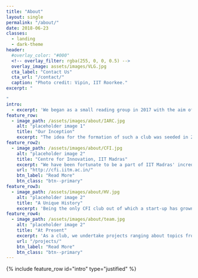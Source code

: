 ```yaml
---
title: "About"
layout: single
permalink: "/about/"
date: 2018-06-23
classes:
  - landing
  - dark-theme
header:
  #overlay_color: "#000"
  <!-- overlay_filter: rgba(255, 0, 0, 0.5) -->
  overlay_image: assets/images/VLG.jpg
  cta_label: "Contact Us"
  cta_url: "/contact/"
  caption: "Photo credit: Vipin, IIT Roorkee."
excerpt: "

"
intro:
  - excerpt: 'We began as a small reading group in 2017 with the aim of reading and discussing recent and radical Deep Learning papers.'
feature_row:
  - image_path: /assets/images/about/IARC.jpg
    alt: "placeholder image 1"
    title: "Our Inception"
    excerpt: "The idea for the formation of such a club was seeded in 2008 when the IIT Madras team had represented India at the International Aerial Robotics Competition (IARC). CVI which competed against elite teams, from other top Universities in IARC 2009, was acknowledged as the best vision team among all the participating teams."
feature_row2:
  - image_path: /assets/images/about/CFI.jpg
    alt: "placeholder image 2"
    title: "Centre for Innovation, IIT Madras"
    excerpt: "We have been fortunate to be a part of IIT Madras' incredible student driven innovation community, spearheaded by the Centre for Innovation (CFI). CVI is one of the many clubs present in the Centre for Innovation (CFI), IIT Madras."
    url: "http://cfi.iitm.ac.in/"
    btn_label: "Read More"
    btn_class: "btn--primary"
feature_row3:
  - image_path: /assets/images/about/HV.jpg
    alt: "placeholder image 2"
    title: "A Unique History"
    excerpt: 'Being the only CFI club out of which a start-up has grown, CVI has extraordinary mentorship and motivated and committed members, who have completed Industrial Projects by ITC, The Indian Railways, VDime, Eye hospital CHECK and multiple machine learning projects.'
feature_row4:
  - image_path: /assets/images/about/team.jpg
    alt: "placeholder image 2"
    title: "At Present"
    excerpt: 'As a club, we undertake projects ranging about topics from computer vision, deep learning, reinforcement learning and natural language processing. We are actively involved in projects and conduct sessions among our college community in these areas: with the hope of impacting society with bleeding edge technology.'
    url: "/projects/"
    btn_label: "Read More"
    btn_class: "btn--primary"
---
```


 {% include feature_row id="intro" type="justified" %}

<!-- {% include feature_row type="center" %} -->
<!-- 
{% include feature_row id="feature_row2" type="center" %}

{% include feature_row id="feature_row3" type="center" %}

 {% include feature_row id="feature_row4" type="center" %}
 -->